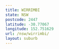 ```yaml
---
title: WIRRIMBI
state: NSW
postcode: 2447
latitude: -30.77067
longitude: 152.751629
url: /nsw/wirrimbi/
layout: suburb
---
```

